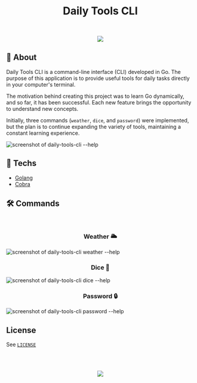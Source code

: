 <h1 align="center">Daily Tools CLI</h1>

<br>
<p align="center">
<img src="http://img.shields.io/static/v1?label=STATUS&message=IN%20PROGRESS&color=GREEN&style=for-the-badge"/>
</p>

## :book: About

Daily Tools CLI is a command-line interface (CLI) developed in Go. The purpose of this application is to provide useful tools for daily tasks directly in your computer's terminal.

The motivation behind creating this project was to learn Go dynamically, and so far, it has been successful. Each new feature brings the opportunity to understand new concepts.

Initially, three commands (`weather`, `dice`, and `password`) were implemented, but the plan is to continue expanding the variety of tools, maintaining a constant learning experience.

![screenshot of daily-tools-cli --help](https://github.com/HenriqueVuolo/daily-tools-cli/assets/48316387/e986774f-88b2-467a-948f-2f474f886a0f)


## :rocket: Techs

- [Golang](https://go.dev/)
- [Cobra](https://github.com/spf13/cobra)


## 🛠️ Commands
<br>

<div align="center"><h3>Weather 🌥️</h3></div>

![screenshot of daily-tools-cli weather --help](https://github.com/HenriqueVuolo/daily-tools-cli/assets/48316387/0e51a6fc-ae14-4b91-9e20-e4d5f76fd05f)

<div align="center"><h3>Dice 🎲</h3></div>

![screenshot of daily-tools-cli dice --help](https://github.com/HenriqueVuolo/daily-tools-cli/assets/48316387/6b2e1c03-8e58-444d-a030-6878a14de2f8)

<div align="center"><h3>Password 🔒</h3></div>

![screenshot of daily-tools-cli password --help](https://github.com/HenriqueVuolo/daily-tools-cli/assets/48316387/2440ee78-e774-49f1-8561-24c08c877240)

## License

See [`LICENSE`](./LICENSE)

<br><br>
<p align="center">
  <a href="https://www.linkedin.com/in/henrique-vuolo-santana">
  <img src="https://img.shields.io/badge/LinkedIn-Henrique%20Vuolo-blue?logo=linkedin"/></a>
</p>
